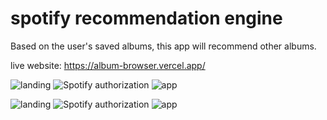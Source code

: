 # spotify recommendation engine

Based on the user's saved albums, this app will recommend other albums.

live website: https://album-browser.vercel.app/

![landing](https://github.com/TijsM/spotify-album-browser/blob/master/readme-assets/hero.png)
![Spotify authorization](https://github.com/TijsM/spotify-album-browser/blob/master/readme-assets/authentication.png)
![app](https://github.com/TijsM/spotify-album-browser/blob/master/readme-assets/app.png)

![landing](https://github.com/TijsM/spotify-album-browser/blob/master/readme-assets/mobile-hero.png)
![Spotify authorization](https://github.com/TijsM/spotify-album-browser/blob/master/readme-assets/mobile-authentication.png)
![app](https://github.com/TijsM/spotify-album-browser/blob/master/readme-assets/mobile-app.png)
